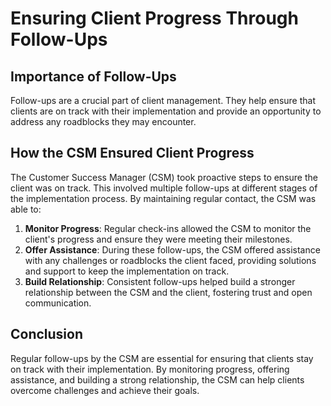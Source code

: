 # Ensuring Client Progress Through Follow-Ups

## Importance of Follow-Ups

Follow-ups are a crucial part of client management. They help ensure that clients are on track with their implementation and provide an opportunity to address any roadblocks they may encounter.

## How the CSM Ensured Client Progress

The Customer Success Manager (CSM) took proactive steps to ensure the client was on track. This involved multiple follow-ups at different stages of the implementation process. By maintaining regular contact, the CSM was able to:

1. **Monitor Progress**: Regular check-ins allowed the CSM to monitor the client's progress and ensure they were meeting their milestones.
2. **Offer Assistance**: During these follow-ups, the CSM offered assistance with any challenges or roadblocks the client faced, providing solutions and support to keep the implementation on track.
3. **Build Relationship**: Consistent follow-ups helped build a stronger relationship between the CSM and the client, fostering trust and open communication.

## Conclusion

Regular follow-ups by the CSM are essential for ensuring that clients stay on track with their implementation. By monitoring progress, offering assistance, and building a strong relationship, the CSM can help clients overcome challenges and achieve their goals.